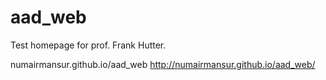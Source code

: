 # aad_web
Test homepage for prof. Frank Hutter.

numairmansur.github.io/aad_web
http://numairmansur.github.io/aad_web/
